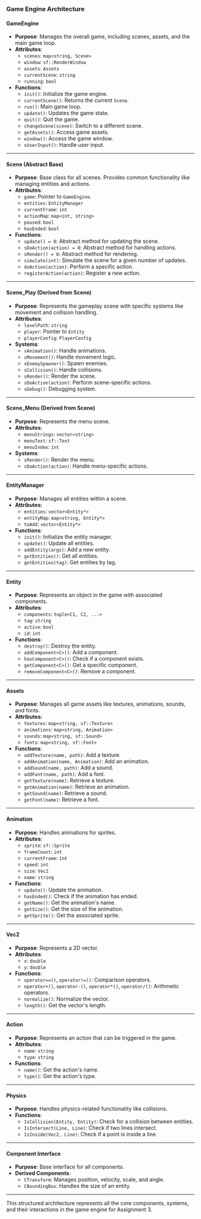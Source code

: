 ### **Game Engine Architecture**

#### **GameEngine**
- **Purpose**: Manages the overall game, including scenes, assets, and the main game loop.
- **Attributes**:
  - `scenes`: `map<string, Scene>`
  - `window`: `sf::RenderWindow`
  - `assets`: `Assets`
  - `currentScene`: `string`
  - `running`: `bool`
- **Functions**:
  - `init()`: Initialize the game engine.
  - `currentScene()`: Returns the current `Scene`.
  - `run()`: Main game loop.
  - `update()`: Updates the game state.
  - `quit()`: Quit the game.
  - `changeScene(scene)`: Switch to a different scene.
  - `getAssets()`: Access game assets.
  - `window()`: Access the game window.
  - `sUserInput()`: Handle user input.

---

#### **Scene (Abstract Base)**
- **Purpose**: Base class for all scenes. Provides common functionality like managing entities and actions.
- **Attributes**:
  - `game`: Pointer to `GameEngine`.
  - `entities`: `EntityManager`
  - `currentFrame`: `int`
  - `actionMap`: `map<int, string>`
  - `paused`: `bool`
  - `hasEnded`: `bool`
- **Functions**:
  - `update() = 0`: Abstract method for updating the scene.
  - `sDoAction(action) = 0`: Abstract method for handling actions.
  - `sRender() = 0`: Abstract method for rendering.
  - `simulate(int)`: Simulate the scene for a given number of updates.
  - `doAction(action)`: Perform a specific action.
  - `registerAction(action)`: Register a new action.

---

#### **Scene_Play (Derived from Scene)**
- **Purpose**: Represents the gameplay scene with specific systems like movement and collision handling.
- **Attributes**:
  - `levelPath`: `string`
  - `player`: Pointer to `Entity`
  - `playerConfig`: `PlayerConfig`
- **Systems**:
  - `sAnimation()`: Handle animations.
  - `sMovement()`: Handle movement logic.
  - `sEnemySpawner()`: Spawn enemies.
  - `sCollision()`: Handle collisions.
  - `sRender()`: Render the scene.
  - `sDoAction(action)`: Perform scene-specific actions.
  - `sDebug()`: Debugging system.

---

#### **Scene_Menu (Derived from Scene)**
- **Purpose**: Represents the menu scene.
- **Attributes**:
  - `menuStrings`: `vector<string>`
  - `menuText`: `sf::Text`
  - `menuIndex`: `int`
- **Systems**:
  - `sRender()`: Render the menu.
  - `sDoAction(action)`: Handle menu-specific actions.

---

#### **EntityManager**
- **Purpose**: Manages all entities within a scene.
- **Attributes**:
  - `entities`: `vector<Entity*>`
  - `entityMap`: `map<string, Entity*>`
  - `toAdd`: `vector<Entity*>`
- **Functions**:
  - `init()`: Initialize the entity manager.
  - `update()`: Update all entities.
  - `addEntity(args)`: Add a new entity.
  - `getEntities()`: Get all entities.
  - `getEntities(tag)`: Get entities by tag.

---

#### **Entity**
- **Purpose**: Represents an object in the game with associated components.
- **Attributes**:
  - `components`: `tuple<C1, C2, ...>`
  - `tag`: `string`
  - `active`: `bool`
  - `id`: `int`
- **Functions**:
  - `destroy()`: Destroy the entity.
  - `addComponent<C>()`: Add a component.
  - `hasComponent<C>()`: Check if a component exists.
  - `getComponent<C>()`: Get a specific component.
  - `removeComponent<C>()`: Remove a component.

---

#### **Assets**
- **Purpose**: Manages all game assets like textures, animations, sounds, and fonts.
- **Attributes**:
  - `textures`: `map<string, sf::Texture>`
  - `animations`: `map<string, Animation>`
  - `sounds`: `map<string, sf::Sound>`
  - `fonts`: `map<string, sf::Font>`
- **Functions**:
  - `addTexture(name, path)`: Add a texture.
  - `addAnimation(name, Animation)`: Add an animation.
  - `addSound(name, path)`: Add a sound.
  - `addFont(name, path)`: Add a font.
  - `getTexture(name)`: Retrieve a texture.
  - `getAnimation(name)`: Retrieve an animation.
  - `getSound(name)`: Retrieve a sound.
  - `getFont(name)`: Retrieve a font.

---

#### **Animation**
- **Purpose**: Handles animations for sprites.
- **Attributes**:
  - `sprite`: `sf::Sprite`
  - `frameCount`: `int`
  - `currentFrame`: `int`
  - `speed`: `int`
  - `size`: `Vec2`
  - `name`: `string`
- **Functions**:
  - `update()`: Update the animation.
  - `hasEnded()`: Check if the animation has ended.
  - `getName()`: Get the animation's name.
  - `getSize()`: Get the size of the animation.
  - `getSprite()`: Get the associated sprite.

---

#### **Vec2**
- **Purpose**: Represents a 2D vector.
- **Attributes**:
  - `x`: `double`
  - `y`: `double`
- **Functions**:
  - `operator==()`, `operator!=()`: Comparison operators.
  - `operator+()`, `operator-()`, `operator*()`, `operator/()`: Arithmetic operators.
  - `normalize()`: Normalize the vector.
  - `length()`: Get the vector's length.

---

#### **Action**
- **Purpose**: Represents an action that can be triggered in the game.
- **Attributes**:
  - `name`: `string`
  - `type`: `string`
- **Functions**:
  - `name()`: Get the action's name.
  - `type()`: Get the action's type.

---

#### **Physics**
- **Purpose**: Handles physics-related functionality like collisions.
- **Functions**:
  - `IsCollision(Entity, Entity)`: Check for a collision between entities.
  - `IsIntersect(Line, Line)`: Check if two lines intersect.
  - `IsInside(Vec2, Line)`: Check if a point is inside a line.

---

#### **Component Interface**
- **Purpose**: Base interface for all components.
- **Derived Components**:
  - `CTransform`: Manages position, velocity, scale, and angle.
  - `CBoundingBox`: Handles the size of an entity.

--- 

This structured architecture represents all the core components, systems, and their interactions in the game engine for Assignment 3.
